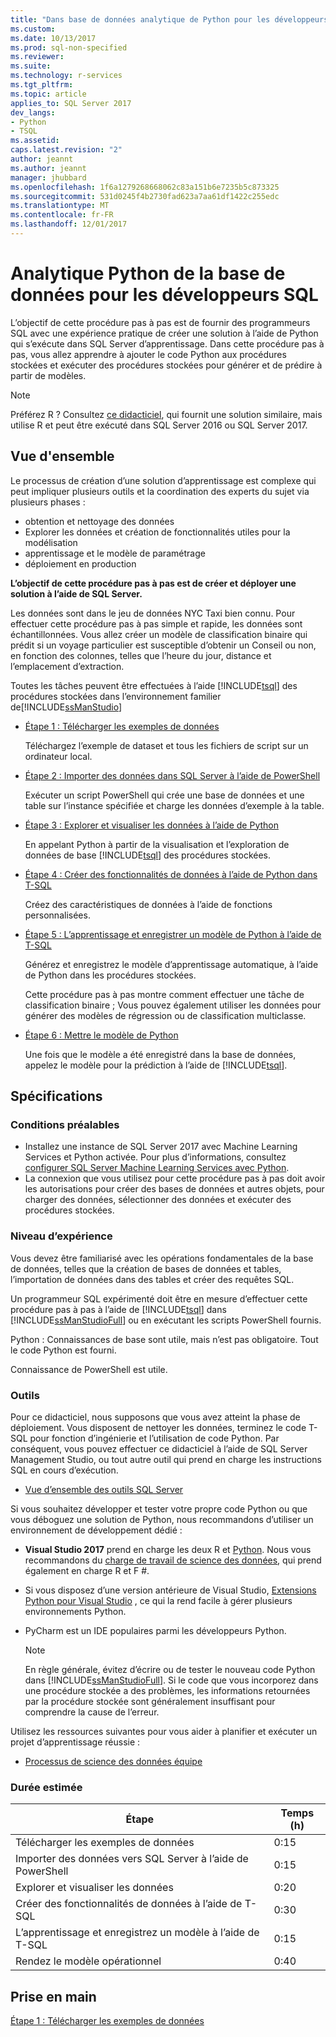 ```yaml
---
title: "Dans base de données analytique de Python pour les développeurs SQL | Documents Microsoft"
ms.custom: 
ms.date: 10/13/2017
ms.prod: sql-non-specified
ms.reviewer: 
ms.suite: 
ms.technology: r-services
ms.tgt_pltfrm: 
ms.topic: article
applies_to: SQL Server 2017
dev_langs:
- Python
- TSQL
ms.assetid: 
caps.latest.revision: "2"
author: jeannt
ms.author: jeannt
manager: jhubbard
ms.openlocfilehash: 1f6a1279268668062c83a151b6e7235b5c873325
ms.sourcegitcommit: 531d0245f4b2730fad623a7aa61df1422c255edc
ms.translationtype: MT
ms.contentlocale: fr-FR
ms.lasthandoff: 12/01/2017
---
```

# <a name="in-database-python-analytics-for-sql-developers"></a>Analytique Python de la base de données pour les développeurs SQL

L’objectif de cette procédure pas à pas est de fournir des programmeurs SQL avec une expérience pratique de créer une solution à l’aide de Python qui s’exécute dans SQL Server d’apprentissage. Dans cette procédure pas à pas, vous allez apprendre à ajouter le code Python aux procédures stockées et exécuter des procédures stockées pour générer et de prédire à partir de modèles.

> [!NOTE]
> Préférez R ? Consultez [ce didacticiel](sqldev-in-database-r-for-sql-developers.md), qui fournit une solution similaire, mais utilise R et peut être exécuté dans SQL Server 2016 ou SQL Server 2017.

## <a name="overview"></a>Vue d'ensemble

Le processus de création d’une solution d’apprentissage est complexe qui peut impliquer plusieurs outils et la coordination des experts du sujet via plusieurs phases :

+ obtention et nettoyage des données
+ Explorer les données et création de fonctionnalités utiles pour la modélisation
+ apprentissage et le modèle de paramétrage
+ déploiement en production

**L’objectif de cette procédure pas à pas est de créer et déployer une solution à l’aide de SQL Server.**

Les données sont dans le jeu de données NYC Taxi bien connu. Pour effectuer cette procédure pas à pas simple et rapide, les données sont échantillonnées. Vous allez créer un modèle de classification binaire qui prédit si un voyage particulier est susceptible d’obtenir un Conseil ou non, en fonction des colonnes, telles que l’heure du jour, distance et l’emplacement d’extraction.

Toutes les tâches peuvent être effectuées à l’aide [!INCLUDE[tsql](../../includes/tsql-md.md)] des procédures stockées dans l’environnement familier de[!INCLUDE[ssManStudio](../../includes/ssmanstudio-md.md)]

- [Étape 1 : Télécharger les exemples de données](sqldev-py1-download-the-sample-data.md)

    Téléchargez l’exemple de dataset et tous les fichiers de script sur un ordinateur local.

- [Étape 2 : Importer des données dans SQL Server à l’aide de PowerShell](sqldev-py2-import-data-to-sql-server-using-powershell.md)

    Exécuter un script PowerShell qui crée une base de données et une table sur l’instance spécifiée et charge les données d’exemple à la table.

- [Étape 3 : Explorer et visualiser les données à l’aide de Python](sqldev-py3-explore-and-visualize-the-data.md)

    En appelant Python à partir de la visualisation et l’exploration de données de base [!INCLUDE[tsql](../../includes/tsql-md.md)] des procédures stockées.

- [Étape 4 : Créer des fonctionnalités de données à l’aide de Python dans T-SQL](sqldev-py5-train-and-save-a-model-using-t-sql.md)

    Créez des caractéristiques de données à l’aide de fonctions personnalisées.
  
- [Étape 5 : L’apprentissage et enregistrer un modèle de Python à l’aide de T-SQL](sqldev-py5-train-and-save-a-model-using-t-sql.md)

    Générez et enregistrez le modèle d’apprentissage automatique, à l’aide de Python dans les procédures stockées.
  
    Cette procédure pas à pas montre comment effectuer une tâche de classification binaire ; Vous pouvez également utiliser les données pour générer des modèles de régression ou de classification multiclasse.

  
-  [Étape 6 : Mettre le modèle de Python](sqldev-py6-operationalize-the-model.md)

    Une fois que le modèle a été enregistré dans la base de données, appelez le modèle pour la prédiction à l’aide de [!INCLUDE[tsql](../../includes/tsql-md.md)].

## <a name="requirements"></a>Spécifications

### <a name="prerequisites"></a>Conditions préalables

+ Installez une instance de SQL Server 2017 avec Machine Learning Services et Python activée. Pour plus d’informations, consultez [configurer SQL Server Machine Learning Services avec Python](../python/setup-python-machine-learning-services.md).
+ La connexion que vous utilisez pour cette procédure pas à pas doit avoir les autorisations pour créer des bases de données et autres objets, pour charger des données, sélectionner des données et exécuter des procédures stockées.

### <a name="experience-level"></a>Niveau d’expérience

Vous devez être familiarisé avec les opérations fondamentales de la base de données, telles que la création de bases de données et tables, l’importation de données dans des tables et créer des requêtes SQL.

Un programmeur SQL expérimenté doit être en mesure d’effectuer cette procédure pas à pas à l’aide de [!INCLUDE[tsql](../../includes/tsql-md.md)] dans [!INCLUDE[ssManStudioFull](../../includes/ssmanstudiofull-md.md)] ou en exécutant les scripts PowerShell fournis.

Python : Connaissances de base sont utile, mais n’est pas obligatoire. Tout le code Python est fourni.

Connaissance de PowerShell est utile.

### <a name="tools"></a>Outils

Pour ce didacticiel, nous supposons que vous avez atteint la phase de déploiement. Vous disposent de nettoyer les données, terminez le code T-SQL pour fonction d’ingénierie et l’utilisation de code Python. Par conséquent, vous pouvez effectuer ce didacticiel à l’aide de SQL Server Management Studio, ou tout autre outil qui prend en charge les instructions SQL en cours d’exécution.

+ [Vue d’ensemble des outils SQL Server](https://docs.microsoft.com/sql/tools/overview-sql-tools) 

Si vous souhaitez développer et tester votre propre code Python ou que vous déboguez une solution de Python, nous recommandons d’utiliser un environnement de développement dédié :

+ **Visual Studio 2017** prend en charge les deux R et [Python](https://blogs.msdn.microsoft.com/visualstudio/2017/05/12/a-lap-around-python-in-visual-studio-2017/). Nous vous recommandons du [charge de travail de science des données](https://blogs.msdn.microsoft.com/visualstudio/2016/11/18/data-science-workloads-in-visual-studio-2017-rc/), qui prend également en charge R et F #.
+ Si vous disposez d’une version antérieure de Visual Studio, [Extensions Python pour Visual Studio](https://docs.microsoft.com/visualstudio/python/python-in-visual-studio) , ce qui la rend facile à gérer plusieurs environnements Python.
+ PyCharm est un IDE populaires parmi les développeurs Python.

    > [!NOTE]
    > En règle générale, évitez d’écrire ou de tester le nouveau code Python dans [!INCLUDE[ssManStudioFull](../../includes/ssmanstudiofull-md.md)]. Si le code que vous incorporez dans une procédure stockée a des problèmes, les informations retournées par la procédure stockée sont généralement insuffisant pour comprendre la cause de l’erreur.

Utilisez les ressources suivantes pour vous aider à planifier et exécuter un projet d’apprentissage réussie :

+ [Processus de science des données équipe](https://docs.microsoft.com/azure/machine-learning/team-data-science-process/overview)

### <a name="estimated-time-required"></a>Durée estimée

|Étape| Temps (h)|
|----|----|
|Télécharger les exemples de données| 0:15|
|Importer des données vers SQL Server à l’aide de PowerShell|0:15|
|Explorer et visualiser les données|0:20|
|Créer des fonctionnalités de données à l’aide de T-SQL|0:30|
|L’apprentissage et enregistrez un modèle à l’aide de T-SQL|0:15|
|Rendez le modèle opérationnel|0:40|

## <a name="get-started"></a>Prise en main

  [Étape 1 : Télécharger les exemples de données](sqldev-py1-download-the-sample-data.md)
